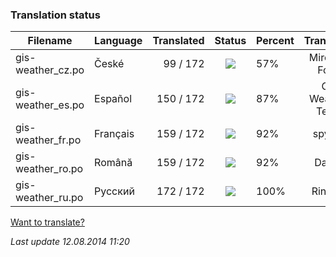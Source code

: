 ### **Translation status**

Filename | Language | Translated | Status | Percent | Translator
| ------------- | ------------- | ------------: | :-----------: | :------------- | :-------------: |
| gis-weather_cz.po| České | 99 / 172 | ![](https://dl.dropboxusercontent.com/u/99404329/bars/57.png) | 57% | Miroslav Fótyi |
| gis-weather_es.po| Español | 150 / 172 | ![](https://dl.dropboxusercontent.com/u/99404329/bars/87.png) | 87% | Gis Weather Team |
| gis-weather_fr.po| Français | 159 / 172 | ![](https://dl.dropboxusercontent.com/u/99404329/bars/92.png) | 92% | spyder |
| gis-weather_ro.po| Română | 159 / 172 | ![](https://dl.dropboxusercontent.com/u/99404329/bars/92.png) | 92% | Daniel |
| gis-weather_ru.po| Русский | 172 / 172 | ![](https://dl.dropboxusercontent.com/u/99404329/bars/100.png) | 100% | RingOV |

[Want to translate?](https://github.com/RingOV/gis-weather/wiki/Want-to-translate%3F)

_Last update 12.08.2014 11:20_
